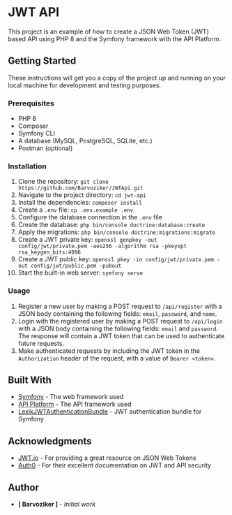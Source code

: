 # JWT API

This project is an example of how to create a JSON Web Token (JWT) based API using PHP 8 and the Symfony framework with the API Platform.

## Getting Started

These instructions will get you a copy of the project up and running on your local machine for development and testing purposes.

### Prerequisites

- PHP 8
- Composer
- Symfony CLI
- A database (MySQL, PostgreSQL, SQLite, etc.)
- Postman (optional)

### Installation

1. Clone the repository: `git clone https://github.com/Barvoziker/JWTApi.git`
2. Navigate to the project directory: `cd jwt-api`
3. Install the dependencies: `composer install`
4. Create a `.env` file: `cp .env.example .env`
5. Configure the database connection in the `.env` file
6. Create the database: `php bin/console doctrine:database:create`
7. Apply the migrations: `php bin/console doctrine:migrations:migrate`
8. Create a JWT private key: `openssl genpkey -out config/jwt/private.pem -aes256 -algorithm rsa -pkeyopt rsa_keygen_bits:4096`
9. Create a JWT public key: `openssl pkey -in config/jwt/private.pem -out config/jwt/public.pem -pubout`
10. Start the built-in web server: `symfony serve`

### Usage

1. Register a new user by making a POST request to `/api/register` with a JSON body containing the following fields: `email`, `password`, and `name`.
2. Login with the registered user by making a POST request to `/api/login` with a JSON body containing the following fields: `email` and `password`. The response will contain a JWT token that can be used to authenticate future requests.
3. Make authenticated requests by including the JWT token in the `Authorization` header of the request, with a value of `Bearer <token>`.

## Built With

- [Symfony](https://symfony.com/) - The web framework used
- [API Platform](https://api-platform.com/) - The API framework used
- [LexikJWTAuthenticationBundle](https://github.com/lexik/LexikJWTAuthenticationBundle) - JWT authentication bundle for Symfony

## Acknowledgments

- [JWT.io](https://jwt.io/) - For providing a great resource on JSON Web Tokens
- [Auth0](https://auth0.com/) - For their excellent documentation on JWT and API security

## Author

* **[ Barvoziker ]** - *Initial work*
